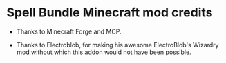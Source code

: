 # Spell Bundle Minecraft mod credits

- Thanks to Minecraft Forge and MCP.

- Thanks to Electroblob, for making his awesome ElectroBlob's Wizardry mod without which this addon would not have been possible.

